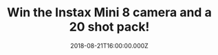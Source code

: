 ---
campaign-uuid: "c-615ad3ba-5fc7-4a8e-a323-8f003dd0793a"
type: "Preview"
category: "Gifts"
date: "2018-08-21T16:00:00.000Z"
end-date: "2018-09-21T23:59:00.000Z"
disable-form: false
is_promoted: true
has_entry_page: true
title: "Win the Instax Mini 8 camera and a 20 shot pack!"
competition-description: "<p>Calling all photographers out there! You can’t miss this\
  \ one! We are giving away an amazing Instax Mini 8 camera and a 20 shot pack that\
  \ supports the use of instax mini film to produce instant credit card-sized prints\
  \ to one of our lucky NME AAA readers! </p>\r\n<p>Who doesn’t want this cute and\
  \ compact body design camera? Click below and it could be yours!</p>"
hero-header: "Win the Instax Mini 8 camera and a 20 shot pack"
terms-confirmation: "N/A"
banner-img: "https://assets.expresslyapp.com/asset-f244871a-73e3-471d-84e3-6360f1741730.jpg"
logo-left-href: "aaa.nme.com"
logo-left-image: "https://assets.expresslyapp.com/asset-f41cf07b-9a9c-4da6-9c81-442e05c61945.jpg"
logo-left-title: "nme aaa"
bg-image-hero: "https://assets.expresslyapp.com/asset-8673d6dd-8c10-4d6a-aab8-4136568e0a39.jpg"
bg-image-first: "https://assets.expresslyapp.com/asset-37b11d9c-581d-4a35-aa13-0f576f6ae368.jpg"
bg-image-second: "https://assets.expresslyapp.com/asset-ee9811b1-7ca7-4409-bd92-b141c2d8f324.jpg"
section1-content: "<p>A built-in flash that provides additional illumination for exposures\
  \ when working in low-light conditions and automatic exposure control helps to ensure\
  \ consistently accurate exposures in a variety of lighting conditions…</p>\r\n<p>…\
  An optical viewfinder with integrated target spot is available for image composition\
  \ and an exposure counter is incorporated into the design to visually display the\
  \ number of exposures remaining in the film pack.</p>\r\n<p>This Instax Mini 8 camera\
  \ has it all!</p>"
section2-content: "<p>Simply twist the dial to the appropriate exposure level, peer\
  \ through the viewfinder and take your shot!</p>\r\n<p>This amazing camera is a\
  \ reminder of the days before digital cameras, so If you want to turn the clock\
  \ back, enter the form below for a chance to win the Instax Mini 8 camera in white\
  \ colour and a 20 shot pack and get ready to capture your favourite moments now!</p>\r\
  \n<p>Instant photos, instant FUN!</p>"
entry-title: "Win the Instax Mini 8 camera and a 20 shot pack"
entry-content: "Enter the draw to win the Instax Mini 8 camera by completing the form\
  \ below before 23:59 on 21th of September 2018."
has-winner: false
prize-description: "An Instax Mini 8 camera and a 20 shot pack."
special-conditions: "Multiple entries are allowed up to one every day."
---